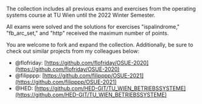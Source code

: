 The collection includes all previous exams and exercises from the operating systems course at TU Wien until the 2022 Winter Semester.

All exams were solved and the solutions for exercises "ispalindrome," "fb_arc_set," and "http" received the maximum number of points.

You are welcome to fork and expand the collection. Additionally, be sure to check out similar projects from my colleagues below:

- @flofriday: [https://github.com/flofriday/OSUE-2020](https://github.com/flofriday/OSUE-2020)
- @filipppp: [https://github.com/filipppp/OSUE-2021](https://github.com/filipppp/OSUE-2021)
- @HED: [https://github.com/HED-GIT/TU_WIEN_BETRIEBSSYSTEME](https://github.com/HED-GIT/TU_WIEN_BETRIEBSSYSTEME)
